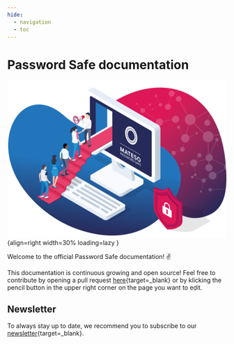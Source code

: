 ```yaml
---
hide:
  - navigation
  - toc
---
```


# Password Safe documentation

![Image title](/assets/images/start-page.svg){align=right width=30% loading=lazy }

Welcome to the official Password Safe documentation! ✌️

This documentation is continuous growing and open source!
Feel free to contribute by opening a pull request [here](https://github.com/BoxedBrain/pws-docs){target=_blank} or by klicking the pencil button in the upper right corner on the page you want to edit.

## Newsletter

To always stay up to date, we recommend you to subscribe to our [newsletter](https://www.passwordsafe.com/en/newsletter-registration/){target=_blank}.
